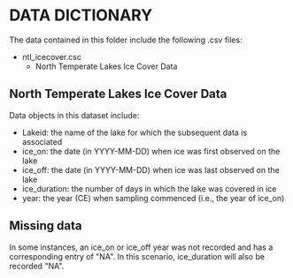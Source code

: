 # DATA DICTIONARY

The data contained in this folder include the following .csv files:
- ntl_icecover.csc
  - North Temperate Lakes Ice Cover Data
  

## North Temperate Lakes Ice Cover Data

Data objects in this dataset include:
- Lakeid: the name of the lake for which the subsequent data is associated
- ice_on: the date (in YYYY-MM-DD) when ice was first observed on the lake
- ice_off: the date (in YYYY-MM-DD) when ice was last observed on the lake
- ice_duration: the number of days in which the lake was covered in ice
- year: the year (CE) when sampling commenced (i.e., the year of ice_on)

## Missing data

In some instances, an ice_on or ice_off year was not recorded and has a corresponding entry
of "NA". In this scenario, ice_duration will also be recorded "NA".
